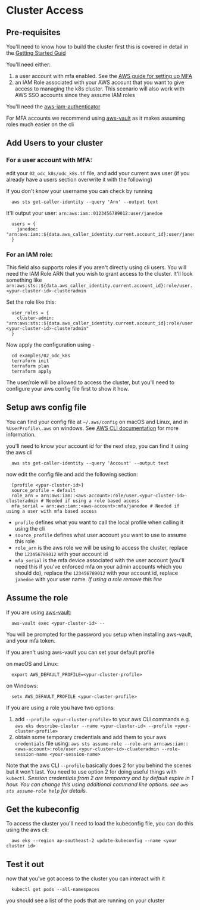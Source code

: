 # Cluster Access

## Pre-requisites

You'll need to know how to build the cluster first this is covered in detail in the [Getting Started Guid](./getting_started.md) 

You'll need either:
1. a user account with mfa enabled. See the [AWS guide for setting up MFA](https://docs.aws.amazon.com/IAM/latest/UserGuide/id_credentials_mfa_enable_virtual.html)
2. an IAM Role associated with your AWS account that you want to give access to managing the k8s cluster. This scenario will also work with AWS SSO accounts since they assume IAM roles 

You'll need the [aws-iam-authenticator](https://docs.aws.amazon.com/eks/latest/userguide/install-aws-iam-authenticator.html)

For MFA accounts we recommend using [aws-vault](https://github.com/99designs/aws-vault) as it makes assuming roles much easier on the cli

## Add Users to your cluster

### For a user account with MFA:

edit your `02_odc_k8s/odc_k8s.tf` file, and add your current aws user (if you already have a users section overwrite it with the following)

If you don't know your username you can check by running 

```shell script
  aws sts get-caller-identity --query 'Arn' --output text
```

It'll output your user: `arn:aws:iam::0123456789012:user/janedoe`

```hcl-terraform
  users = {
    janedoe: "arn:aws:iam::${data.aws_caller_identity.current.account_id}:user/janedoe"
  }
```

### For an IAM role:
This field also supports roles if you aren't directly using cli users.
You will need the IAM Role ARN that you wish to grant access to the cluster.
It'll look something like `arn:aws:sts::${data.aws_caller_identity.current.account_id}:role/user.<ypur-cluster-id>-clusteradmin`

Set the role like this: 

```hcl-terraform
  user_roles = {
    cluster-admin: "arn:aws:sts::${data.aws_caller_identity.current.account_id}:role/user.<ypur-cluster-id>-clusteradmin"
  }
```

Now apply the configuration using -

```shell script
  cd examples/02_odc_k8s
  terraform init
  terraform plan
  terraform apply
```

The user/role will be allowed to access the cluster, but you'll need to configure your aws config file first to show it how.

## Setup aws config file

You can find your config file at `~/.aws/config` on macOS and Linux, and in `%UserProfile\.aws` on windows. See [AWS CLI documentation](https://docs.aws.amazon.com/cli/latest/userguide/cli-configure-files.html) for more information. 

you'll need to know your account id for the next step, you can find it using the aws cli

```shell script
  aws sts get-caller-identity --query 'Account' --output text
```

now edit the config file and add the following section:

```config
  [profile <ypur-cluster-id>]
  source_profile = default
  role_arn = arn:aws:iam::<aws-account>:role/user.<ypur-cluster-id>-clusteradmin # Needed if using a role based access
  mfa_serial = arn:aws:iam::<aws-account>:mfa/janedoe # Needed if  using a user with mfa based access
```
- `profile` defines what you want to call the local profile when calling it using the cli
- `source_profile` defines what user account you want to use to assume this role
- `role_arn` is the aws role we will be using to access the cluster, replace the `123456789012` with your account id
- `mfa_serial` is the mfa device associated with the user account (you'll need this if you've enforced mfa on your admin accounts which you should do), replace the `123456789012` with your account id, replace `janedoe` with your user name. _If using a role remove this line_

## Assume the role

If you are using [aws-vault](https://github.com/99designs/aws-vault):

```shell script
  aws-vault exec <ypur-cluster-id> --
```

You will be prompted for the password you setup when installing aws-vault, and your mfa token.

If you aren't using aws-vault you can set your default profile 

on macOS and Linux:

```shell script
  export AWS_DEFAULT_PROFILE=<ypur-cluster-profile>
```

on Windows:

```shell script
  setx AWS_DEFAULT_PROFILE <ypur-cluster-profile>
```

If you are using a role you have two options:
1. add `--profile <ypur-cluster-profile>` to your aws CLI commands e.g. `aws eks describe-cluster --name <ypur-cluster-id> --profile <ypur-cluster-profile>`
2. obtain some temporary credentials and add them to your aws `credentials` file using:
`aws sts assume-role --role-arn arn:aws:iam::<aws-account>:role/user.<ypur-cluster-id>-cluateradmin --role-session-name <your-session-name>`

Note that the aws CLI `--profile` basically does 2 for you behind the scenes but it won't last. You need to use option 2 for doing useful things with `kubectl`.
_Session credentials from 2 are temporary and by default expire in 1 hour. You can change this using additional command line options. see `aws sts assume-role help` for details._

## Get the kubeconfig 

To access the cluster you'll need to load the kubeconfig file, you can do this
using the aws cli:

```shell script
  aws eks --region ap-southeast-2 update-kubeconfig --name <your cluster id>
```

## Test it out

now that you've got access to the cluster you can interact with it

```shell script
  kubectl get pods --all-namespaces
```

you should see a list of the pods that are running on your cluster

